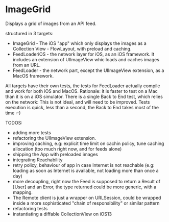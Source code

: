 #  ImageGrid

Displays a grid of images from an API feed.

structured in 3 targets:
- ImageGrid - The iOS "app" which only displays the images as a Collection View - FlowLayout, with preload and caching.
- FeedLoaderiOS - the network layer for iOS, as an iOS framework. 
   It includes an extension of UIImageView whic loads and caches images from an URL.
- FeedLoader - the network part, except the UIImageView extension, as a MacOS framework.

All targets have their own tests, the tests for FeedLoader actually compile and work for both iOS and MacOS.
Rationale: it is faster to test on a Mac than it is on a iOS simulator.
There is a single Back to End test, which relies on the network: This is not ideal, and will need to be improved.
Tests execution is quick, less than a second, the Back to End takes most of the time :-)

TODOS:
- adding more tests
- refactoring the UIImageView extension.
- improving caching, e.g: explicit time limit on cachin policy, tune caching allocation (too much right now, and for feeds alone)
- shipping the App with preloaded images
- integrating Reachability
- retry policy, behaviour of app in case Internet is not reachable (e.g: loading as soon as Internet is available, not loading more than once a day)
- more decoupling, right now the Feed is supposed to return a Result of [User] and an Error, the type returned could be more generic, with a mapping.
- The Remote client is just a wrapper on URLSession, could be wrapped inside a more sophisticated "chain of responsibility" or similar pattern
- refactoring tests 
- instantiating a diffable CollectionView on iOS13

